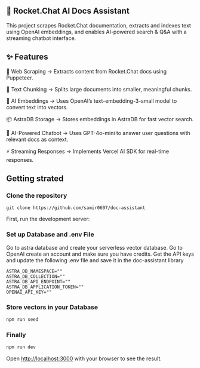 ## 🚀 Rocket.Chat AI Docs Assistant
This project scrapes Rocket.Chat documentation, extracts and indexes text using OpenAI embeddings, and enables AI-powered search & Q&A with a streaming chatbot interface.

## ✨ Features

📄 Web Scraping → Extracts content from Rocket.Chat docs using Puppeteer.

🔀 Text Chunking → Splits large documents into smaller, meaningful chunks.

🧠 AI Embeddings → Uses OpenAI’s text-embedding-3-small model to convert text into vectors.

📦 AstraDB Storage → Stores embeddings in AstraDB for fast vector search.

💬 AI-Powered Chatbot → Uses GPT-4o-mini to answer user questions with relevant docs as context.

⚡ Streaming Responses → Implements Vercel AI SDK for real-time responses.

## Getting strated

### Clone the repository
  `git clone https://github.com/samir0607/doc-assistant`

First, run the development server:

### Set up Database and .env File
Go to astra database and create your serverless vector database.
Go to OpenAI create an account and make sure you have credits.
Get the API keys and update the following .env file and save it in the doc-assistant library
```.env
ASTRA_DB_NAMESPACE=""
ASTRA_DB_COLLECTION=""
ASTRA_DB_API_ENDPOINT=""
ASTRA_DB_APPLICATION_TOKEN=""
OPENAI_API_KEY=""

```

### Store vectors in your Database
```bash
npm run seed
```
### Finally
```bash
npm run dev
```

Open [http://localhost:3000](http://localhost:3000) with your browser to see the result.
